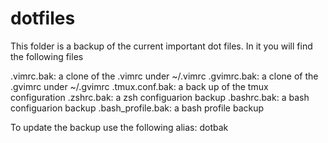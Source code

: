# dotfiles


This folder is a backup of the current important dot files. 
In it you will find the following files

.vimrc.bak: a clone of the .vimrc under ~/.vimrc
.gvimrc.bak: a clone of the .gvimrc under ~/.gvimrc
.tmux.conf.bak: a back up of the tmux configuration
.zshrc.bak: a zsh configuarion backup
.bashrc.bak: a bash configuarion backup
.bash_profile.bak: a bash profile backup

To update the backup use the following alias: dotbak
